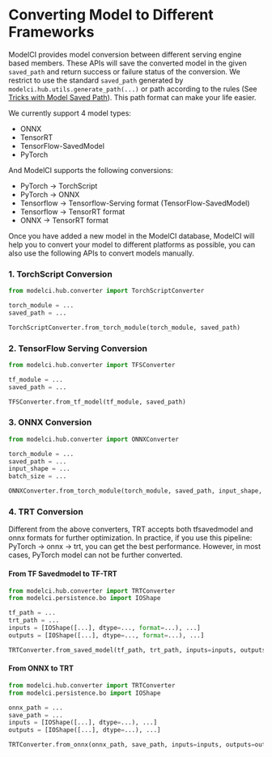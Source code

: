 # Converting Model to Different Frameworks

ModelCI provides model conversion between different serving engine based members. These APIs will save the converted model in the given `saved_path` and return success or failure status of the conversion. We restrict to use the standard `saved_path` generated by `modelci.hub.utils.generate_path(...)` or path according to the rules (See [Tricks with Model Saved Path](./register.md#tricks-with-model-saved-path)). This path format can make your life easier.

We currently support 4 model types:

-   ONNX
-   TensorRT
-   TensorFlow-SavedModel
-   PyTorch

And ModelCI supports the following conversions:

-   PyTorch -> TorchScript
-   PyTorch -> ONNX
-   Tensorflow -> Tensorflow-Serving format (TensorFlow-SavedModel)
-   Tensorflow -> TensorRT format
-   ONNX -> TensorRT format

Once you have added a new model in the ModelCI database, ModelCI will help you to convert your model to different platforms as possible, you can also use the following APIs to convert models manually.

### 1. TorchScript Conversion

```python
from modelci.hub.converter import TorchScriptConverter

torch_module = ...
saved_path = ...

TorchScriptConverter.from_torch_module(torch_module, saved_path)
```

### 2. TensorFlow Serving Conversion

```python
from modelci.hub.converter import TFSConverter

tf_module = ...
saved_path = ...

TFSConverter.from_tf_model(tf_module, saved_path)
```

### 3. ONNX Conversion

```python
from modelci.hub.converter import ONNXConverter

torch_module = ...
saved_path = ...
input_shape = ...
batch_size = ...

ONNXConverter.from_torch_module(torch_module, saved_path, input_shape, batch_size)
```

### 4. TRT Conversion

Different from the above converters, TRT accepts both tfsavedmodel and onnx formats for further optimization. In practice, if you use this pipeline: PyTorch -> onnx -> trt, you can get the best performance. However, in most cases, PyTorch model can not be further converted.

#### From TF Savedmodel to TF-TRT

```python
from modelci.hub.converter import TRTConverter
from modelci.persistence.bo import IOShape

tf_path = ...
trt_path = ...
inputs = [IOShape([...], dtype=..., format=...), ...]
outputs = [IOShape([...], dtype=..., format=...), ...]

TRTConverter.from_saved_model(tf_path, trt_path, inputs=inputs, outputs=outputs)
```

#### From ONNX to TRT

```python
from modelci.hub.converter import TRTConverter
from modelci.persistence.bo import IOShape

onnx_path = ...
save_path = ...
inputs = [IOShape([...], dtype=...), ...]
outputs = [IOShape([...], dtype=...), ...]

TRTConverter.from_onnx(onnx_path, save_path, inputs=inputs, outputs=outputs)
```
